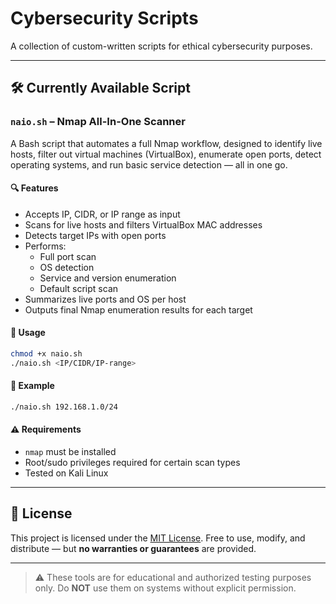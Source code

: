 # Cybersecurity Scripts

A collection of custom-written scripts for ethical cybersecurity purposes.

---

## 🛠️ Currently Available Script

### `naio.sh` – Nmap All-In-One Scanner

A Bash script that automates a full Nmap workflow, designed to identify live hosts, filter out virtual machines (VirtualBox), enumerate open ports, detect operating systems, and run basic service detection — all in one go.

#### 🔍 Features
- Accepts IP, CIDR, or IP range as input
- Scans for live hosts and filters VirtualBox MAC addresses
- Detects target IPs with open ports
- Performs:
  - Full port scan
  - OS detection
  - Service and version enumeration
  - Default script scan
- Summarizes live ports and OS per host
- Outputs final Nmap enumeration results for each target

#### 🚀 Usage
```bash
chmod +x naio.sh
./naio.sh <IP/CIDR/IP-range>
````

#### 📌 Example

```bash
./naio.sh 192.168.1.0/24
```

#### ⚠️ Requirements

* `nmap` must be installed
* Root/sudo privileges required for certain scan types
* Tested on Kali Linux

---

## 🧾 License

This project is licensed under the [MIT License](LICENSE).
Free to use, modify, and distribute — but **no warranties or guarantees** are provided.

---

> ⚠️ These tools are for educational and authorized testing purposes only. Do **NOT** use them on systems without explicit permission.
